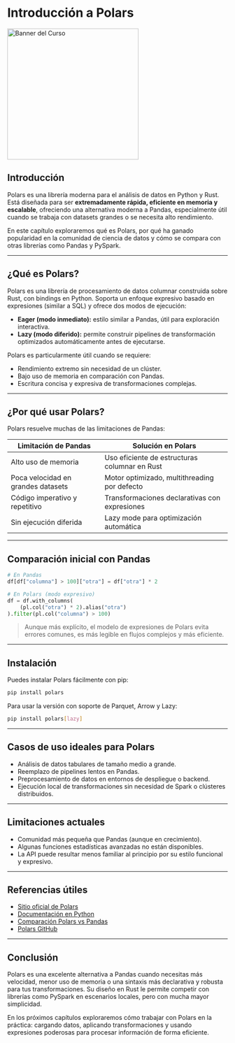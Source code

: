 # Introducción a Polars

<img src="../images/polars2.png" alt="Banner del Curso" width="300" >


## Introducción

Polars es una librería moderna para el análisis de datos en Python y Rust. Está diseñada para ser **extremadamente rápida, eficiente en memoria y escalable**, ofreciendo una alternativa moderna a Pandas, especialmente útil cuando se trabaja con datasets grandes o se necesita alto rendimiento.

En este capítulo exploraremos qué es Polars, por qué ha ganado popularidad en la comunidad de ciencia de datos y cómo se compara con otras librerías como Pandas y PySpark.

---

## ¿Qué es Polars?

Polars es una librería de procesamiento de datos columnar construida sobre Rust, con bindings en Python. Soporta un enfoque expresivo basado en expresiones (similar a SQL) y ofrece dos modos de ejecución:

- **Eager (modo inmediato):** estilo similar a Pandas, útil para exploración interactiva.
- **Lazy (modo diferido):** permite construir pipelines de transformación optimizados automáticamente antes de ejecutarse.

Polars es particularmente útil cuando se requiere:

- Rendimiento extremo sin necesidad de un clúster.
- Bajo uso de memoria en comparación con Pandas.
- Escritura concisa y expresiva de transformaciones complejas.

---

## ¿Por qué usar Polars?

Polars resuelve muchas de las limitaciones de Pandas:

| Limitación de Pandas      | Solución en Polars                           |
|---------------------------|----------------------------------------------|
| Alto uso de memoria       | Uso eficiente de estructuras columnar en Rust|
| Poca velocidad en grandes datasets | Motor optimizado, multithreading por defecto     |
| Código imperativo y repetitivo | Transformaciones declarativas con expresiones  |
| Sin ejecución diferida    | Lazy mode para optimización automática        |

---

## Comparación inicial con Pandas

```python
# En Pandas
df[df["columna"] > 100]["otra"] = df["otra"] * 2

# En Polars (modo expresivo)
df = df.with_columns(
    (pl.col("otra") * 2).alias("otra")
).filter(pl.col("columna") > 100)
```

> Aunque más explícito, el modelo de expresiones de Polars evita errores comunes, es más legible en flujos complejos y más eficiente.

---

## Instalación

Puedes instalar Polars fácilmente con pip:

```bash
pip install polars
```

Para usar la versión con soporte de Parquet, Arrow y Lazy:

```bash
pip install polars[lazy]
```

---

## Casos de uso ideales para Polars

- Análisis de datos tabulares de tamaño medio a grande.
- Reemplazo de pipelines lentos en Pandas.
- Preprocesamiento de datos en entornos de despliegue o backend.
- Ejecución local de transformaciones sin necesidad de Spark o clústeres distribuidos.

---

## Limitaciones actuales

- Comunidad más pequeña que Pandas (aunque en crecimiento).
- Algunas funciones estadísticas avanzadas no están disponibles.
- La API puede resultar menos familiar al principio por su estilo funcional y expresivo.


---

## Referencias útiles

- [Sitio oficial de Polars](https://pola.rs/)
- [Documentación en Python](https://pola-rs.github.io/polars/py-polars/html/index.html)
- [Comparación Polars vs Pandas](https://www.pola.rs/faq/why-polars.html)
- [Polars GitHub](https://github.com/pola-rs/polars)

---

## Conclusión

Polars es una excelente alternativa a Pandas cuando necesitas más velocidad, menor uso de memoria o una sintaxis más declarativa y robusta para tus transformaciones. Su diseño en Rust le permite competir con librerías como PySpark en escenarios locales, pero con mucha mayor simplicidad.

En los próximos capítulos exploraremos cómo trabajar con Polars en la práctica: cargando datos, aplicando transformaciones y usando expresiones poderosas para procesar información de forma eficiente.
